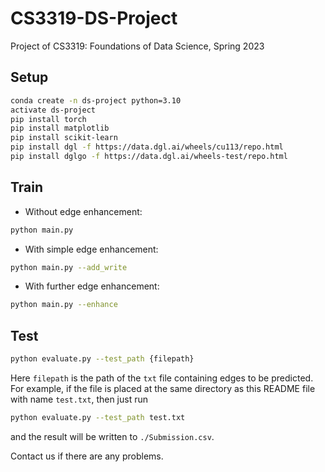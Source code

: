 # CS3319-DS-Project
Project of CS3319: Foundations of Data Science, Spring 2023

## Setup
```sh
conda create -n ds-project python=3.10
activate ds-project
pip install torch
pip install matplotlib
pip install scikit-learn
pip install dgl -f https://data.dgl.ai/wheels/cu113/repo.html
pip install dglgo -f https://data.dgl.ai/wheels-test/repo.html
```

## Train
+ Without edge enhancement:
```sh
python main.py
```
+ With simple edge enhancement:
```sh
python main.py --add_write
```
+ With further edge enhancement:
```sh
python main.py --enhance
```

## Test
```sh
python evaluate.py --test_path {filepath}
```
Here `filepath` is the path of the `txt` file containing edges to be predicted. For example, if the file is placed at the same directory as this README file with name `test.txt`, then just run
```sh
python evaluate.py --test_path test.txt
```
and the result will be written to `./Submission.csv`.

Contact us if there are any problems.